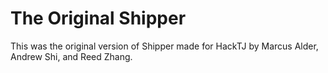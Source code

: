 # The Original Shipper
This was the original version of Shipper made for HackTJ by Marcus Alder, Andrew Shi, and Reed Zhang.
